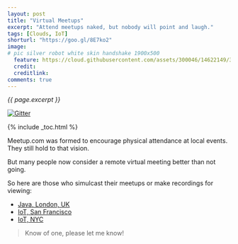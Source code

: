 ```yaml
---
layout: post
title: "Virtual Meetups"
excerpt: "Attend meetups naked, but nobody will point and laugh."
tags: [Clouds, IoT]
shorturl: "https://goo.gl/8E7ko2"
image:
# pic silver robot white skin handshake 1900x500
  feature: https://cloud.githubusercontent.com/assets/300046/14622149/306629f0-0585-11e6-961a-dc8f60dadbf6.jpg
  credit: 
  creditlink: 
comments: true
---
```

<i>{{ page.excerpt }}</i>

[![Gitter](https://badges.gitter.im/wilsonmar/wilsonmar.github.io.svg)](https://gitter.im/wilsonmar/wilsonmar.github.io?utm_source=badge&utm_medium=badge&utm_campaign=pr-badge)

{% include _toc.html %}

Meetup.com was formed to encourage physical attendance at local events.
They still hold to that vision.

But many people now consider a remote virtual meeting better than not going.

So here are those who simulcast their meetups or make recordings for viewing:

* <a target="_blank" href="https://www.meetup.com/virtualJUG/">
   Java, London, UK</a>

* <a target="_blank" href="https://www.meetup.com/Virtual-IoT/">
   IoT, San Francisco</a>

* <a target="_blank" href="https://www.meetup.com/GE-Predix-NYC-Industrial-Internet/">
   IoT, NYC</a>

> Know of one, please let me know!   